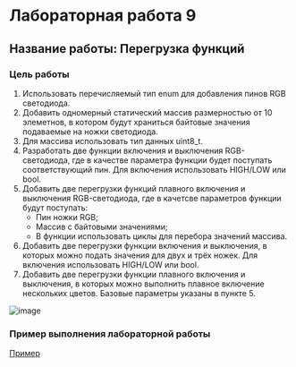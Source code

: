 # Лабораторная работа 9
## Название работы: Перегрузка функций

### Цель работы
1. Использовать перечисляемый тип enum для добавления пинов RGB светодиода.
2. Добавить одномерный статический массив размерностью от 10 элеметнов, в котором будут храниться байтовые значения подаваемые на ножки светодиода.
3. Для массива использовать тип данных uint8_t.
4. Разработать две функции включения и выключения RGB-светодиода, где в качестве параметра функции будет поступать соответствующий пин. Для включения использовать HIGH/LOW или bool.
5. Добавить две перегрузки функций плавного включения и выключения RGB-светодиода, где в качетсве параметров функции будут поступать:
   - Пин ножки RGB;
   - Массив с байтовыми значениями;
   - В функции использовать циклы для перебора значений массива.
6. Добавить две перегрузки функции включения и выключения, в которых можно подать значения для двух и трёх ножек. Для включения использовать HIGH/LOW или bool.
7. Добавить две перегрузки функции плавного включения и выключения, в которых можно выполнить плавное включение нескольких цветов. Базовые параметры указаны в пункте 5.

![image](https://github.com/belvasevg/Programming-of-microcontrollers-SUAI-/assets/62217397/0d05b033-59db-43bd-896a-46a9badd28c0)

### Пример выполнения лабораторной работы
[Пример](https://www.tinkercad.com/things/dvzc06akJXQ-laboratornaya-6-lcd/editel?sharecode=68pPicWP1wC29E5rNco_N-tvxmuI2rRtPuvu-yP44Ks/ "ссылка на платформу Tinkercad")
